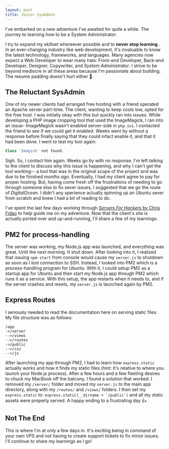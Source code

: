 ```yaml
---
layout: post
title: Junior SysAdmin
---
```


I've embarked on a new adventure I've awaited for quite a while. The journey to learning how to be a System Administrator.

I try to expand my skillset whereever possible and to **never stop learning** . In an ever-changing industry like web development, it's invaluable to know the latest technology, frameworks, and languages. Many agencies now expect a Web Developer to wear many hats: Front-end Developer, Back-end Developer, Designer, Copywriter, and *System Administrator*. I strive to be beyond mediocre in all these areas because I'm passionate about building. The resume padding doesn't hurt either 🤗.

## The Reluctant SysAdmin

One of my newer clients had arranged free hosting with a friend operated an Apache server part-time. The client, wanting to keep costs low, opted for the free host. I was initially okay with this but quickly ran into issues. While developing a PHP image cropping tool that used the ImageMagick, I ran into an issue- ImageMagick wasn't enabled server-side in `php.ini`. I contacted the friend to see if we could get it enabled. Weeks went by without a response before finally saying that they could infact enable it, and that it had been done. I went to test my tool again:

```php
Class 'Imagick' not found.
```

Sigh. So, I contact him again. Weeks go by with no response. I'm left talking to the client to discuss why this issue is happening, and why I can't get the tool working-- a tool that was in the original scope of the project and was due to be finished *months ago*. Eventually, I had my client agree to pay for proper hosting. But, having come fresh off the frustrations of needing to go through someone else to fix sever issues, I suggested that we go the route of *DigitalOcean*. I didn't any xperience actually spinning up an Ubuntu sever from scratch and knew I had a bit of reading to do.

I've spent the last few days working through [*Servers For Hackers* by Chris Fidao](https://book.serversforhackers.com/) to help guide me on my adventure. Now that the client's site is actually ported over and up-and-running, I'll share a few of my learnings:

## PM2 for process-handling

The server was working, my Node.js app was launched, and everything was great. Until the next morning. It shut down. After looking into it, I realized that issuing `npm start` from console would cause my `server.js` to shutdown as soon as I lost connection to SSH. Instead, I looked into PM2 which is a process-handling program for Ubuntu. With it, I could setup PM2 as a startup app for Ubuntu and then start my Node.js app through PM2 which runs it as a service. With this setup, the app restarts when it needs to, and if the server crashes and resets, my `server.js` is launched again by PM2.

## Express Routes

I seriously needed to read the documentation here on serving static files. My file structure was as follows:

```
/app
->/server
-->/views
-->/routes
->/public
-->/css
-->/js
```

After launching my app through PM2, I had to learn how `express.static` actually works and how it finds my static files (hint: it's relative to where you launch your Node.js process). After a few hours and a few fleeting desires to chuck my MacBook off the balcony, I found a solution that worked. I removed my `/server/` folder and moved my `server.js` to the main app directory, along with my `/routes/` and `/views/` folders. I then set my `express.static` to: `express.static(__dirname + '/public')` and all my static assets were properly served. A happy ending to a frustrating day 👍.

## Not The End

This is where I'm at only a few days in. It's exciting being in command of your own VPS and not having to create support tickets to fix minor issues. I'll continue to share my learnings as I go!



